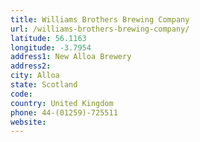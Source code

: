 ```yaml
---
title: Williams Brothers Brewing Company
url: /williams-brothers-brewing-company/
latitude: 56.1163
longitude: -3.7954
address1: New Alloa Brewery
address2: 
city: Alloa
state: Scotland
code: 
country: United Kingdom
phone: 44-(01259)-725511
website: 
---
```


